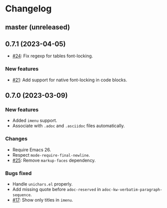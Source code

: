 # Changelog

## master (unreleased)

## 0.7.1 (2023-04-05)

- [#24](https://github.com/bbatsov/adoc-mode/issues/24): Fix regexp for tables font-locking.

### New features

- [#21](https://github.com/bbatsov/adoc-mode/pull/21): Add support for native font-locking in code blocks.

## 0.7.0 (2023-03-09)

### New features

- Added `imenu` support.
- Associate with `.adoc` and `.asciidoc` files automatically.

### Changes

- Require Emacs 26.
- Respect `mode-require-final-newline`.
- [#25](https://github.com/bbatsov/adoc-mode/issues/25): Remove `markup-faces` dependency.

### Bugs fixed

- Handle `unichars.el` properly.
- Add missing quote before `adoc-reserved` in `adoc-kw-verbatim-paragraph-sequence`.
- [#17](https://github.com/bbatsov/adoc-mode/issues/17): Show only titles in `imenu`.
